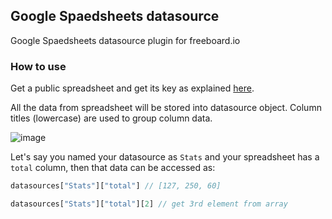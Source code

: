 ## Google Spaedsheets datasource

Google Spaedsheets datasource plugin for freeboard.io

### How to use

Get a public spreadsheet and get its key as explained [here](http://buglabs.tumblr.com/post/128201590116/simple-freeboard-data-storage-with-google-sheets).

All the data from spreadsheet will be stored into datasource object.
Column titles (lowercase) are used to group column data.

![image](https://cloud.githubusercontent.com/assets/171178/19224246/e2837f02-8e79-11e6-80cd-bb78a15ca6fd.png)

Let's say you named your datasource as `Stats` and your spreadsheet has a `total` column, then that data can be accessed as:

```js
datasources["Stats"]["total"] // [127, 250, 60]

datasources["Stats"]["total"][2] // get 3rd element from array
```
